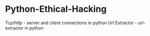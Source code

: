 # Python-Ethical-Hacking
Tcp/http - server and client connections in python
Url Extractor - url-extractor in python
